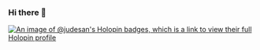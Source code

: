 ### Hi there 👋

[![An image of @judesan's Holopin badges, which is a link to view their full Holopin profile](https://holopin.me/judesan)](https://holopin.io/@judesan)
<!--
**jude-san/jude-san** is a ✨ _special_ ✨ repository because its `README.md` (this file) appears on your GitHub profile.

Here are some ideas to get you started:

- 🔭 I’m currently working on ...
- 🌱 I’m currently learning ...
- 👯 I’m looking to collaborate on ...
- 🤔 I’m looking for help with ...
- 💬 Ask me about ...
- 📫 How to reach me: ...
- 😄 Pronouns: ...
- ⚡ Fun fact: ...
-->
